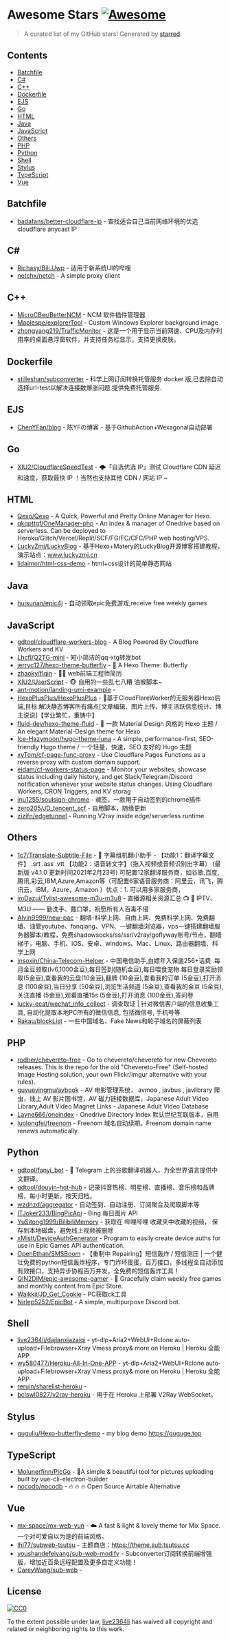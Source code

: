 <!--lint disable awesome-contributing awesome-license awesome-list-item match-punctuation no-repeat-punctuation no-undefined-references awesome-spell-check-->
# Awesome Stars [![Awesome](https://awesome.re/badge.svg)](https://github.com/sindresorhus/awesome)

> A curated list of my GitHub stars! Generated by [starred](https://github.com/maguowei/starred).

## Contents

- [Batchfile](#batchfile)
- [C#](#c#)
- [C++](#c++)
- [Dockerfile](#dockerfile)
- [EJS](#ejs)
- [Go](#go)
- [HTML](#html)
- [Java](#java)
- [JavaScript](#javascript)
- [Others](#others)
- [PHP](#php)
- [Python](#python)
- [Shell](#shell)
- [Stylus](#stylus)
- [TypeScript](#typescript)
- [Vue](#vue)

## Batchfile 

- [badafans/better-cloudflare-ip](https://github.com/badafans/better-cloudflare-ip) - 查找适合自己当前网络环境的优选cloudflare anycast IP

## C# # 

- [Richasy/Bili.Uwp](https://github.com/Richasy/Bili.Uwp) - 适用于新系统UI的哔哩
- [netchx/netch](https://github.com/netchx/netch) - A simple proxy client

## C++ 

- [MicroCBer/BetterNCM](https://github.com/MicroCBer/BetterNCM) - NCM 软件插件管理器
- [Maplespe/explorerTool](https://github.com/Maplespe/explorerTool) - Custom Windows Explorer background image
- [zhongyang219/TrafficMonitor](https://github.com/zhongyang219/TrafficMonitor) - 这是一个用于显示当前网速、CPU及内存利用率的桌面悬浮窗软件，并支持任务栏显示，支持更换皮肤。

## Dockerfile 

- [stilleshan/subconverter](https://github.com/stilleshan/subconverter) - 科学上网订阅转换托管服务 docker 版,已去除自动选择url-test以解决连接数爆涨问题.提供免费托管服务.

## EJS 

- [ChenYFan/blog](https://github.com/ChenYFan/blog) - 陈YFの博客 - 基于GithubAction+Wexagonal自动部署

## Go 

- [XIU2/CloudflareSpeedTest](https://github.com/XIU2/CloudflareSpeedTest) - 🌩「自选优选 IP」测试 Cloudflare CDN 延迟和速度，获取最快 IP ！当然也支持其他 CDN / 网站 IP ~

## HTML 

- [Qexo/Qexo](https://github.com/Qexo/Qexo) - A Quick, Powerful and Pretty Online Manager for Hexo.
- [qkqpttgf/OneManager-php](https://github.com/qkqpttgf/OneManager-php) - An index & manager of Onedrive based on serverless. Can be deployed to Heroku/Glitch/Vercel/Replit/SCF/FG/FC/CFC/PHP web hosting/VPS.
- [LuckyZmj/LuckyBlog](https://github.com/LuckyZmj/LuckyBlog) - 基于Hexo+Matery的LuckyBlog开源博客搭建教程，演示站点：www.luckyzmj.cn
- [lidaimor/html-css-demo](https://github.com/lidaimor/html-css-demo) - html+css设计的简单静态网站

## Java 

- [huisunan/epic4j](https://github.com/huisunan/epic4j) - 自动领取epic免费游戏,receive free weekly games

## JavaScript 

- [gdtool/cloudflare-workers-blog](https://github.com/gdtool/cloudflare-workers-blog) - A Blog Powered By Cloudflare Workers and KV
- [Lhcfl/Q2TG-mini](https://github.com/Lhcfl/Q2TG-mini) - 短小简洁的qq-&gt;tg转发bot
- [jerryc127/hexo-theme-butterfly](https://github.com/jerryc127/hexo-theme-butterfly) - 🦋 A Hexo Theme: Butterfly
- [zhaoky/flqin](https://github.com/zhaoky/flqin) - 👻👻 web前端工程师简历
- [XIU2/UserScript](https://github.com/XIU2/UserScript) - 🐵 自用的一些乱七八糟 油猴脚本~
- [ant-motion/landing-umi-example](https://github.com/ant-motion/landing-umi-example) - 
- [HexoPlusPlus/HexoPlusPlus](https://github.com/HexoPlusPlus/HexoPlusPlus) - :gift:基于CloudFlareWorker的无服务器Hexo后端,目标:解决静态博客所有痛点[文章编辑、图片上传、博主活跃信息统计、博主说说]【学业繁忙，重铸中】
- [fluid-dev/hexo-theme-fluid](https://github.com/fluid-dev/hexo-theme-fluid) - :ocean: 一款 Material Design 风格的 Hexo 主题 / An elegant Material-Design theme for Hexo
- [Ice-Hazymoon/hugo-theme-luna](https://github.com/Ice-Hazymoon/hugo-theme-luna) - A simple, performance-first, SEO-friendly Hugo theme / 一个轻量，快速，SEO 友好的 Hugo 主题
- [xyTom/cf-page-func-proxy](https://github.com/xyTom/cf-page-func-proxy) - Use Cloudflare Pages Functions as a reverse proxy with custom domain support.
- [eidam/cf-workers-status-page](https://github.com/eidam/cf-workers-status-page) - Monitor your websites, showcase status including daily history, and get Slack/Telegram/Discord notification whenever your website status changes. Using Cloudflare Workers, CRON Triggers, and KV storag
- [inu1255/soulsign-chrome](https://github.com/inu1255/soulsign-chrome) - 魂签，一款用于自动签到的chrome插件
- [zero205/JD_tencent_scf](https://github.com/zero205/JD_tencent_scf) - 自用脚本，随缘更新
- [zizifn/edgetunnel](https://github.com/zizifn/edgetunnel) - Running V2ray inside edge/serverless runtime

## Others 

- [1c7/Translate-Subtitle-File](https://github.com/1c7/Translate-Subtitle-File) - :robot: 字幕组机翻小助手 - 【功能1：翻译字幕文件】 .srt .ass .vtt 【功能2：语音转文字】（拖入视频或音频识别出字幕）  (最新版 v4.1.0 更新时间2021年2月23号) 可配置12家翻译服务商，如谷歌,百度,腾讯,彩云,IBM,Azure,Amazon等（可配置6家语音服务商：阿里云，讯飞，腾讯云，IBM，Azure，Amazon ）优点：1. 可以用多家服务商，
- [imDazui/Tvlist-awesome-m3u-m3u8](https://github.com/imDazui/Tvlist-awesome-m3u-m3u8) - 直播源相关资源汇总 📺 💯 IPTV、M3U —— 勤洗手、戴口罩，祝愿所有人百毒不侵
- [Alvin9999/new-pac](https://github.com/Alvin9999/new-pac) - 翻墙-科学上网、自由上网、免费科学上网、免费翻墙、油管youtube、fanqiang、VPN、一键翻墙浏览器，vps一键搭建翻墙服务器脚本/教程，免费shadowsocks/ss/ssr/v2ray/goflyway账号/节点，翻墙梯子，电脑、手机、iOS、安卓、windows、Mac、Linux、路由器翻墙、科学上网
- [insoxin/China-Telecom-Helper](https://github.com/insoxin/China-Telecom-Helper) - 中国电信助手,白嫖年入保底256+话费 .每月金豆领取(lv6,1000金豆),每日签到(随机金豆),每日喂食宠物.每日登录奖励领取(5金豆),查看我的云盘(10金豆),翻牌 (10金豆),查看我的订单 (5金豆),打开消息 (100金豆),当日分享 (50金豆),浏览生活频道 (5金豆),查看我的金豆 (5金豆),关注直播 (5金豆),观看直播15s (5金豆),打开消息 (100金豆),答问卷
- [lucky-ecat/wechat_info_collect](https://github.com/lucky-ecat/wechat_info_collect) - 调查取证 | 针对微信客户端的信息收集工具, 自动化提取本地PC所有的微信信息, 包括微信号, 手机号等
- [Rakau/blockList](https://github.com/Rakau/blockList) - 一些中国域名、Fake News和轮子域名的屏蔽列表

## PHP 

- [rodber/chevereto-free](https://github.com/rodber/chevereto-free) - Go to chevereto/chevereto for new Chevereto releases. This is the repo for the old "Chevereto-Free" (Self-hosted Image Hosting solution, your own Flickr/imgur alternative with your rules).
- [guyueyingmu/avbook](https://github.com/guyueyingmu/avbook) - AV 电影管理系统， avmoo , javbus , javlibrary 爬虫，线上 AV 影片图书馆，AV 磁力链接数据库，Japanese Adult Video Library,Adult Video Magnet Links - Japanese Adult Video Database
- [Layne666/oneindex](https://github.com/Layne666/oneindex) - Onedrive Directory Index 默认世纪互联版本，自用
- [luolongfei/freenom](https://github.com/luolongfei/freenom) - Freenom 域名自动续期。Freenom domain name renews automatically.

## Python 

- [gdtool/fanyi_bot](https://github.com/gdtool/fanyi_bot) - 🤖 Telegram 上的谷歌翻译机器人，为全世界语言提供中文翻译。
- [gdtool/douyin-hot-hub](https://github.com/gdtool/douyin-hot-hub) - 记录抖音热榜、明星榜、直播榜、音乐榜和品牌榜，每小时更新，按天归档。
- [wzdnzd/aggregator](https://github.com/wzdnzd/aggregator) - 自动签到、自动注册、订阅聚合及爬取脚本等
- [ITJoker233/BingPicApi](https://github.com/ITJoker233/BingPicApi) - Bing 每日图片 API
- [YuSitong1999/BilibiliMemory](https://github.com/YuSitong1999/BilibiliMemory) - 获取在 哔哩哔哩 收藏夹中收藏的视频， 保存到本地磁盘，避免线上视频被删除
- [xMistt/DeviceAuthGenerator](https://github.com/xMistt/DeviceAuthGenerator) - Program to easily create device auths for use in Epic Games API authentication.
- [OpenEthan/SMSBoom](https://github.com/OpenEthan/SMSBoom) - 【重制中 Repairing】短信轰炸 / 短信测压 | 一个健壮免费的python短信轰炸程序，专门炸坏蛋蛋，百万接口，多线程全自动添加有效接口，支持异步协程百万并发，全免费的短信轰炸工具！
- [QIN2DIM/epic-awesome-gamer](https://github.com/QIN2DIM/epic-awesome-gamer) - 🍷 Gracefully claim weekly free games and monthly content from Epic Store.
- [Waikkii/JD_Get_Cookie](https://github.com/Waikkii/JD_Get_Cookie) - PC获取ck工具
- [Nirlep5252/EpicBot](https://github.com/Nirlep5252/EpicBot) - A simple, multipurpose Discord bot.

## Shell 

- [live2364li/dajianxiazaiqi](https://github.com/live2364li/dajianxiazaiqi) - yt-dlp+Aria2+WebUI+Rclone auto-upload+Filebrowser+Xray Vmess proxy& more on Heroku | Heroku 全能 APP
- [wy580477/Heroku-All-In-One-APP](https://github.com/wy580477/Heroku-All-In-One-APP) - yt-dlp+Aria2+WebUI+Rclone auto-upload+Filebrowser+Xray Vmess proxy& more on Heroku | Heroku 全能 APP
- [reruin/sharelist-heroku](https://github.com/reruin/sharelist-heroku) - 
- [bclswl0827/v2ray-heroku](https://github.com/bclswl0827/v2ray-heroku) - 用于在 Heroku 上部署 V2Ray WebSocket。

## Stylus 

- [guguliu/Hexo-butterfly-demo](https://github.com/guguliu/Hexo-butterfly-demo) - my blog demo  https://guguge.top

## TypeScript 

- [Molunerfinn/PicGo](https://github.com/Molunerfinn/PicGo) - :rocket:A simple & beautiful tool for pictures uploading built by vue-cli-electron-builder
- [nocodb/nocodb](https://github.com/nocodb/nocodb) - 🔥 🔥 🔥 Open Source Airtable Alternative

## Vue 

- [mx-space/mx-web-yun](https://github.com/mx-space/mx-web-yun) - ☁️ A fast & light & lovely theme for  Mix Space. 一个对可爱自以为是的前端风格。
- [lhl77/subweb-tsutsu](https://github.com/lhl77/subweb-tsutsu) - 主题商店：https://theme.sub.tsutsu.cc
- [youshandefeiyang/sub-web-modify](https://github.com/youshandefeiyang/sub-web-modify) - Subconverter订阅转换前端增强版，增加近百条远程配置及更多自定义功能！
- [CareyWang/sub-web](https://github.com/CareyWang/sub-web) - 


## License

[![CC0](http://mirrors.creativecommons.org/presskit/buttons/88x31/svg/cc-zero.svg)](https://creativecommons.org/publicdomain/zero/1.0/)

To the extent possible under law, [live2364li](https://github.com/live2364li) has waived all copyright and related or neighboring rights to this work.

